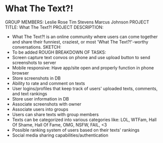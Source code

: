 #  What The Text?!
GROUP MEMBERS:
Leslie Rose
Tim Stevens
Marcus Johnson
PROJECT TITLE: What The Text?!
PROJECT DESCRIPTION:
* What The Text?! is an online community where users can come together and share their funniest, craziest, or most 'What The Text?!'-worthy conversations.
SKETCH:
* To be added
ROUGH BREAKDOWN OF TASKS:
* Screen capture text convos on phone and use upload button to send screenshots to server
* Mobile responsive: Have app/site open and properly function in phone browser
* Store screenshots in DB
* Ability to rate and comment on texts
* User logins/profiles that keep track of users' uploaded texts, comments, and text rankings
* Store user information in DB
* Associate screenshots with owner
* Associate users into groups
* Users can share texts with group members
* Texts can be categorized into various categories like: LOL, WTFam, Hall Of Shame, Hall Of Fame, OMG, NSFW, FAIL, <3
* Possible ranking system of users based on their texts' rankings
* Social media sharing capabilities/authentication
